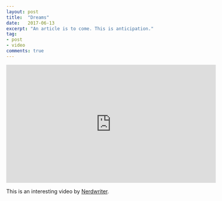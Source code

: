 ```yaml
---
layout: post
title:  "Dreams"
date:   2017-06-13
excerpt: "An article is to come. This is anticipation."
tag: 
- post
- video
comments: true
---
```


<iframe width="560" height="315" src="https://www.youtube.com/watch?v=YhA0GVi_N4E&list=WL&index=37" frameborder="0"> </iframe>

This is an interesting video by [Nerdwriter](https://www.youtube.com/user/Nerdwriter1).